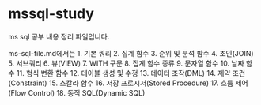 # mssql-study

ms sql 공부 내용 정리 파일입니다. 

ms-sql-file.md에서는 1. 기본 쿼리 2. 집계 함수 3. 순위 및 분석 함수 4. 조인(JOIN) 5. 서브쿼리 6. 뷰(VIEW) 7. WITH 구문 8. 집계 함수 종류 9. 문자열 함수 10. 날짜 함수 11. 형식 변환 함수 12. 테이블 생성 및 수정 13. 데이터 조작(DML) 14. 제약 조건(Constraint) 15. 스칼라 함수 16. 저장 프로시저(Stored Procedure) 17. 흐름 제어(Flow Control) 18. 동적 SQL(Dynamic SQL)





 













